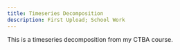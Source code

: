 ```yaml
---
title: Timeseries Decomposition
description: First Upload; School Work
---
```


This is a timeseries decomposition from my CTBA course.
